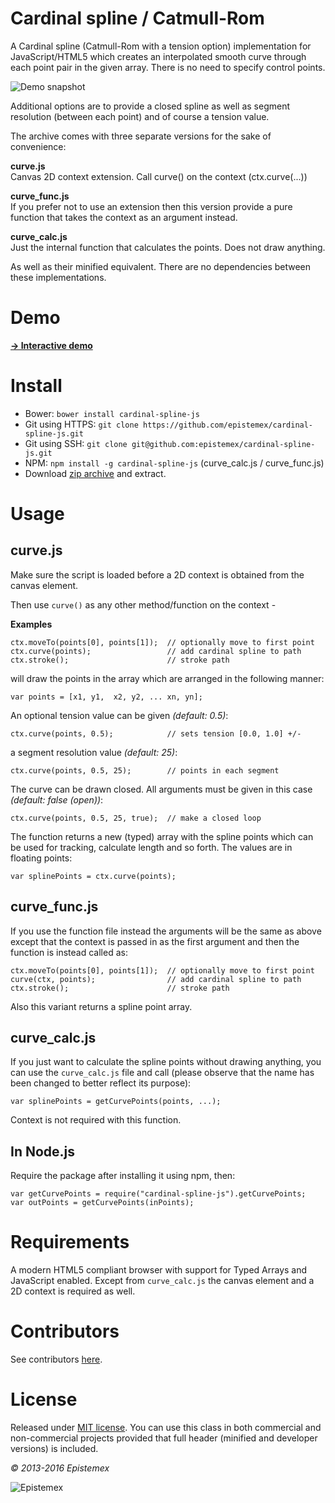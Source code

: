 ﻿Cardinal spline / Catmull-Rom
=============================

A Cardinal spline (Catmull-Rom with a tension option) implementation for 
JavaScript/HTML5 which creates an interpolated smooth curve through each
point pair in the given array. There is no need to specify control points.

![Demo snapshot](http://i.imgur.com/5e69T5C.png)

Additional options are to provide a closed spline as well as segment
resolution (between each point) and of course a tension value.

The archive comes with three separate versions for the sake of convenience:

**curve.js**<br>
Canvas 2D context extension. Call curve() on the context (ctx.curve(...))
    
**curve_func.js**<br>
If you prefer not to use an extension then this version provide a pure 
function that takes the context as an argument instead.

**curve_calc.js**<br>
Just the internal function that calculates the points. Does not draw
anything.

As well as their minified equivalent. There are no dependencies between 
these implementations.

Demo
====

**[→ Interactive demo](https://epistemex.github.io/cardinal-spline-js/)**


Install
=======

- Bower: `bower install cardinal-spline-js`
- Git using HTTPS: `git clone https://github.com/epistemex/cardinal-spline-js.git`
- Git using SSH: `git clone git@github.com:epistemex/cardinal-spline-js.git`
- NPM: `npm install -g cardinal-spline-js` (curve_calc.js / curve_func.js)
- Download [zip archive](https://github.com/epistemex/cardinal-spline-js/archive/master.zip) and extract.


Usage
=====

curve.js
--------

Make sure the script is loaded before a 2D context is obtained from the canvas element.

Then use `curve()` as any other method/function on the context -

**Examples**

    ctx.moveTo(points[0], points[1]);  // optionally move to first point
    ctx.curve(points);                 // add cardinal spline to path
    ctx.stroke();                      // stroke path

will draw the points in the array which are arranged in the following manner:

    var points = [x1, y1,  x2, y2, ... xn, yn];

An optional tension value can be given *(default: 0.5)*:

    ctx.curve(points, 0.5);            // sets tension [0.0, 1.0] +/-

a segment resolution value *(default: 25)*:

    ctx.curve(points, 0.5, 25);        // points in each segment

The curve can be drawn closed. All arguments must be given in this
case *(default: false (open))*:

    ctx.curve(points, 0.5, 25, true);  // make a closed loop

The function returns a new (typed) array with the spline points which can be used for
tracking, calculate length and so forth. The values are in floating points:

    var splinePoints = ctx.curve(points);


curve_func.js
-------------

If you use the function file instead the arguments will be the same as 
above except that the context is passed in as the first argument and 
then the function is instead called as:

    ctx.moveTo(points[0], points[1]);  // optionally move to first point
    curve(ctx, points);                // add cardinal spline to path
    ctx.stroke();                      // stroke path

Also this variant returns a spline point array.


curve_calc.js
-------------

If you just want to calculate the spline points without drawing anything, 
you can use the `curve_calc.js` file and call (please observe that the 
name has been changed to better reflect its purpose):

    var splinePoints = getCurvePoints(points, ...);

Context is not required with this function.


In Node.js
----------

Require the package after installing it using npm, then:

    var getCurvePoints = require("cardinal-spline-js").getCurvePoints;
    var outPoints = getCurvePoints(inPoints);


Requirements
============

A modern HTML5 compliant browser with support for Typed Arrays and
JavaScript enabled. Except from `curve_calc.js` the canvas element and
a 2D context is required as well.

Contributors
============

See contributors [here](https://github.com/epistemex/cardinal-spline-js/graphs/contributors).


License
=======

Released under [MIT license](http://choosealicense.com/licenses/mit/). You can use this class in both commercial and non-commercial projects provided that full header (minified and developer versions) is included.

*&copy; 2013-2016 Epistemex*

![Epistemex](http://i.imgur.com/wZSsyt8.png)
